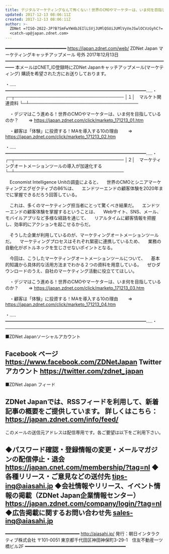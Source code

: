 ```yaml
---
title: デジタルマーケティングなんて怖くない！世界のCMOやマーケターは、いま何を目指しているのか？ 【ZDNet Japan マーケティングキャッチアップ 号外】
updated: 2017-12-13 08:06:11Z
created: 2017-12-13 08:06:11Z
author: >-
  ZDNet =?ISO-2022-JP?B?SmFwYW4bJEIlLSVjJUMlQSUiJUMlVyVeJSwlOCVzGyhC?=
  <catch-up@japan.zdnet.com>
---
```


━━━━━━━━━━━━━━━━━━━━━━━ https://japan.zdnet.com/web/
ZDNet Japan マーケティングキャッチアップメール 号外 2017年12月13日
━━━━━━━━━━━━━━━━━━━━━━━━━━━━━━━━━━━━━━
本メールはCNET_ID登録時にZDNet Japanキャッチアップメール(マーケティング)
購読を希望された方にお送りしております。

・‥…━━━━━━━━━━━━━━━━━━━━━━━━━━━━━━━━…‥・
┌─┬───────────────────────────────────
│１│　マルケト関連資料
└─┴───────────────────────────────────

　・デジマはこう進める！世界のCMOやマーケターは、いま何を目指しているのか？
　　⇒ https://japan.zdnet.com/click/marketo_171213_01.htm

　・顧客は「体験」に投資する！MAを導入する10の理由
　　⇒ https://japan.zdnet.com/click/marketo_171213_02.htm

・‥…━━━━━━━━━━━━━━━━━━━━━━━━━━━━━━━━…‥・
┌─┬───────────────────────────────────
│２│　マーケティングオートメーションツールの導入が加速化する
└─┴───────────────────────────────────

　Economist Intelligence Unitの調査によると、
　世界のCMOとシニアマーケティングエグゼクティブの86%は、
　エンドツーエンドの顧客体験を2020年までに掌握できるだろう回答している。

　これは、多くのマーケティング担当者にとって驚くべき結果だ。
　エンドツーエンドの顧客体験を掌握するということは、
　Webサイト、SNS、メール、モバイルアプリなど多様な経路を通じて、
　リアルタイムに顧客情報を把握し、効率的にアクションを起こせるからだ。

　そうした企業が利用しているのが、マーケティングオートメーションツールだ。
　マーケティングプロセスはそれぞれ緊密に連携しているため、
　業務の自動化がボトルネックを生じさせないポイントとなる。

　今回は、こうしたマーケティングオートメーションツールについて、
　基本的知識から具体的な活用方法までわかる２つの資料を用意している。
　ぜひダウンロードのうえ、自社のマーケティング活動に役立ててほしい。

　・デジマはこう進める！世界のCMOやマーケターは、いま何を目指しているのか？
　　⇒ https://japan.zdnet.com/click/marketo_171213_03.htm

　・顧客は「体験」に投資する！MAを導入する10の理由
　　⇒ https://japan.zdnet.com/click/marketo_171213_04.htm

・‥…━━━━━━━━━━━━━━━━━━━━━━━━━━━━━━━━…‥・

---------------------------------------------------------------------------
■ZDNet Japanソーシャルアカウント

Facebook ページ https://www.facebook.com/ZDNetJapan
Twitter アカウント https://twitter.com/zdnet_japan
----------------------------------------------------------------------------
■ZDNet Japan フィード

ZDNet Japanでは、RSSフィードを利用して、新着記事の概要をご提供しています。
詳しくはこちら： https://japan.zdnet.com/info/feed/
----------------------------------------------------------------------------

このメールの送信元アドレスは配信専用です。各ご要望は以下をご利用下さい。

◆パスワード確認・登録情報の変更・メールマガジンの配信停止・退会
 https://japan.cnet.com/membership/?tag=nl
◆各種リリース・ご意見などの送付先
 [tips-inq@aiasahi.jp](mailto:tips-inq@aiasahi.jp)
◆会社情報やリリース、イベント情報の掲載（ZDNet Japan企業情報センター）
 https://japan.zdnet.com/company/login/?tag=nl
◆広告掲載に関するお問い合わせ先
 [sales-inq@aiasahi.jp](mailto:sales-inq@aiasahi.jp)
----------------------------------------------------------------------------
━━━━━━━━━━━━━━━━━━━━━━━━━━━━ http://aiasahi.jp/
発行：朝日インタラクティブ株式会社
〒101-0051 東京都千代田区神田神保町3-29-1　住友不動産一ツ橋ビル2F
━━━━━━━━━━━━━━━━━━━━━━━━━━━━━━━━━━━━━━